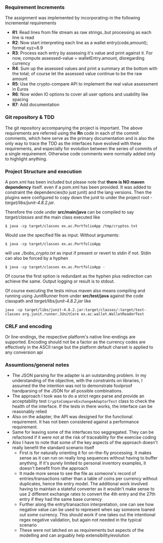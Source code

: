 ### Requirement Increments
The assignment was implemented by incorporating-in the following
incremental requirements
- **R1**: Read lines from file stream as raw strings..but processing as each line is read
- **R2**: Now start interpreting each line as a wallet entry(code,amount); format xyz=8.9
- **R3**: Process each entry by assessing it's value and print against it. For 
  now, compute assessed-value = walletEntry.amount, disregarding currency
- **R4**: Sum up the assessed values and print a summary at the bottom with the 
  total; of course let the assessed value continue to be the raw amount
- **R5**: Use the crypto-compare API to implement the real value assessment in Euros
- **R6**: Now widen IO options to cover all user options and usability like spacing
- **R7**: Add documentation

### Git repository & TDD
The git repository accompanying the project is important. The above requirements are referred
 using the **Rn** code in each of the commit comments, which here serve as the primary
 documentation and is also the only way to trace the TDD as the interfaces have 
 evolved with these requirements, and especially for evolution between the series of 
 commits of a single requirement. Otherwise code comments were normally added only
 to highlight anything.

### Project Structure and execution
A pom.xml has been included but please note that **there is NO maven dependency** itself.
 even if a pom.xml has been provided. It was added to constraint the dependencies(to just junit)
 and the lang versions. Then the plugins were configured to copy down the junit to under the
 project root - *target/libs/junit-4.8.2.jar*.

Therefore the code under **src/main/java** can be compiled to say *target/classes* and the main class
executed like

``$ java -cp target/classes ex.ac.PortfolioApp /tmp/cryptos.txt``

Would use the specified file as input. Without arguments:

``$ java -cp target/classes ex.ac.PortfolioApp``

will use _./bobs_crypto.txt_ as input if present or revert to stdin if not. Stdin can
also be forced by a hyphen

``$ java -cp target/classes ex.ac.PortfolioApp -``

Of course the first option is redundant as the hyphen plus redirection can achieve
the same. Output logging or result is to stdout. 

Of course executing the tests minus maven also means compiling and running using JunitRunner from under 
**src/test/java** against the code classpath and *target/libs/junit-4.8.2.jar* like

``java -cp target/libs/junit-4.8.2.jar:target/classes/:target/test-classes org.junit.runner.JUnitCore ex.ac.wallet.WalletReaderTest``


### CRLF and encoding
Or line-endings, the respective platform's native line-endings are supported. Encoding 
should not be a factor as the currency codes are effectively in the ASCII range but
the platform default charset is applied to any conversion api


### Assumtions/general notes
- The JSON parsing for the adapter is an outstanding problem. In my understanding of the
objective, with the constraints on libraries, I assumed the the intention was not to demonstrate
foolproof handparsing of the JSON for all possible combinations.
- The approach I took was to do a strict regex parse and provide an acceptability
test ``CryptoCompareExchangeAdaptorTest`` class to check the health of the interface. If the
tests in there works, the interface can be reasonably relied
- Also on the adapter, the API was designed for the functional requirement. It has
not been considered against a performance requirement.
- Same for leaving some of the interfaces too seggregated. They can be refactored
if it were not at the risk of traceability for the exercise coding
- Also I have to note that some of the key aspects of the approach doesn't really benefit
the standard scenario itself
    - First is for naturally orienting it for on-the-fly processing. It makes sense as it can run on really
    long sequences without having to buffer anything. If it's purely limited to personal inventory
    examples, it doesn't benefit from the approach
    - It made more sense to see the file as someone's record of entries/transactions rather than a table
     of coins per currency without duplicates, hence the entry model. The additional work involved having
     to maintain a stateful converter as it wouldn't make sense to use 2 different exchange rates to convert
     the 4th entry and the 27th entry if they had the same base currency
    - Further along the entry/transaction interpretation, one can see how negative value
    can be used to represent when say someone loaned out some currency. This should work if one takes out the
     intentional regex negative validation, but again not needed in the typical scenario
    - These were not latched on as requirements but aspects of the modelling and can 
    arguably help extensibility/evolution
